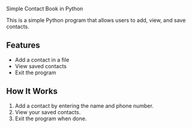 Simple Contact Book in Python

This is a simple Python program that allows users to add, view, and save contacts.

## Features
- Add a contact in a file
- View saved contacts
- Exit the program

## How It Works

1. Add a contact by entering the name and phone number.
2. View your saved contacts.
3. Exit the program when done.
